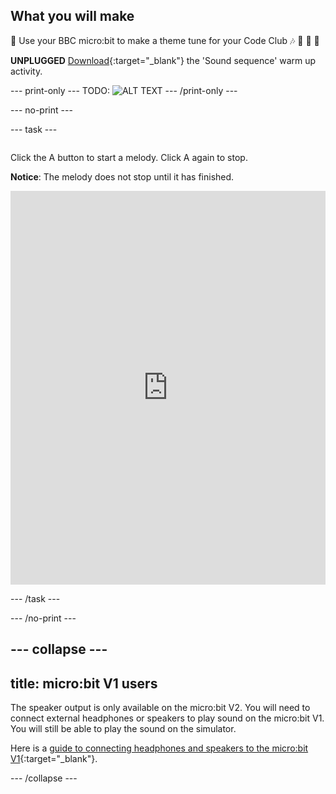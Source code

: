 ## What you will make

🎼 Use your BBC micro:bit to make a theme tune for your Code Club 🎶 🥁 🎸 🎹

**UNPLUGGED** [Download](resources/sound-sequence.pdf){:target="_blank"} the 'Sound sequence' warm up activity.

--- print-only ---
TODO:
![ALT TEXT](images/IMAGE.png)
--- /print-only ---

--- no-print ---

--- task ---
<div style="display: flex; flex-wrap: wrap">
<div style="flex-basis: 175px; flex-grow: 1">  

Click the A button to start a melody.
Click A again to stop. 

**Notice**: The melody does not stop until it has finished.

<div style="position:relative;height:0;padding-bottom:125%;overflow:hidden;"><iframe style="position:absolute;top:0;left:0;width:100%;height:100%;" src="https://makecode.microbit.org/---run?id=S95780-80011-49234-87416" allowfullscreen="allowfullscreen" sandbox="allow-popups allow-forms allow-scripts allow-same-origin" frameborder="0"></iframe></div>

</div>
</div>

--- /task ---

--- /no-print ---

--- collapse ---
---
title: micro:bit V1 users
---

The speaker output is only available on the micro:bit V2. You will need to connect external headphones or speakers to play sound on the micro:bit V1. You will still be able to play the sound on the simulator.

Here is a [guide to connecting headphones and speakers to the micro:bit V1](https://makecode.microbit.org/projects/hack-your-headphones/make){:target="_blank"}.

--- /collapse ---
